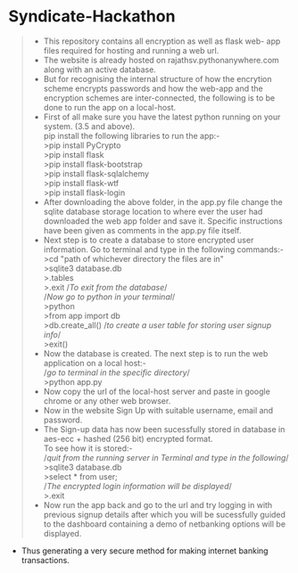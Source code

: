 # Syndicate-Hackathon
>* This repository contains all encryption as well as flask web- app files required for hosting and running a web url.  		
>* The website is already hosted on rajathsv.pythonanywhere.com along with an active database.      
>* But for recognising the internal structure of how the encrytion scheme encrypts passwords and how the web-app
 and the encryption schemes are inter-connected, the following is to be done to run the app on a local-host.      
 >* First of all make sure you have the latest python running on your system. (3.5 and above).    
 >pip install the following libraries to run the app:-    
              >pip install PyCrypto   
              >pip install flask   
              >pip install flask-bootstrap   
              >pip install flask-sqlalchemy    
              >pip install flask-wtf    
              >pip install flask-login    
 >* After downloading the above folder, in the app.py file change the sqlite database storage location to
  where ever the user had downloaded the web app folder and save it. Specific instructions have been given
  as comments in the app.py file itself.    
 >* Next step is to create a database to store encrypted user information. Go to terminal and type in the following commands:-    
              >cd "path of whichever directory the files are in"  
              >sqlite3 database.db  
              >.tables        
              >.exit    /*To exit from the database*/  
              /*Now go to python in your terminal*/  
              >python  
              >from app import db  
              >db.create_all()     /*to create a user table for storing user signup info*/  
              >exit()  
 >* Now the database is created. The next step is to run the web application on a local host:-    
              /*go to terminal in the specific directory*/  
              >python app.py  
 >* Now copy the url of the local-host server and paste in google chrome or any other web browser.    
 >* Now in the website Sign Up with suitable username, email and password.    
 >* The Sign-up data has now been sucessfully stored in database in aes-ecc + hashed (256 bit) encrypted format.    
  To see how it is stored:-  
              /*quit from the running server in Terminal and type in the following*/  
              >sqlite3 database.db  
              >select * from user;  
              /*The encrypted login information will be displayed*/  
              >.exit  
 >* Now run the app back and go to the url and try logging in with previous signup details after which you
  will be sucessfully guided to the dashboard containing a demo of netbanking options will be displayed.    
  * Thus generating a very secure method for making internet banking transactions.    
